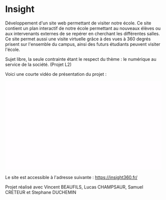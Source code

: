 # Insight

Développement d'un site web permettant de visiter notre école. Ce site contient un plan interactif de notre école permettant au nouveaux élèves ou aux intervenants externes de se repérer en cherchant les différentes salles.
Ce site permet aussi une visite virtuelle grâce à des vues à 360 degrés prisent sur l'ensemble du campus, ainsi des futurs étudiants peuvent visiter l'école.

Sujet libre, la seule contrainte étant le respect du thème : le numérique au service de la société. (Projet L2)

Voici une courte vidéo de présentation du projet :

![](https://github.com/LucasPECH/Insight/blob/master/video.gif)

Le site est accessible à l'adresse suivante : https://insight360.fr/

Projet réalisé avec Vincent BEAUFILS, Lucas CHAMPSAUR, Samuel CRETEUR et Stephane DUCHEMIN
